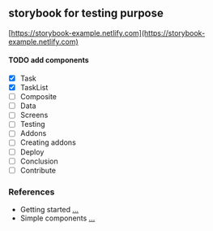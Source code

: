## storybook for testing purpose
[https://storybook-example.netlify.com](https://storybook-example.netlify.com)

#### TODO add components
- [x] Task
- [x] TaskList
- [ ] Composite
- [ ] Data
- [ ] Screens
- [ ] Testing
- [ ] Addons
- [ ] Creating addons
- [ ] Deploy
- [ ] Conclusion
- [ ] Contribute

### References
- Getting started [...](https://www.learnstorybook.com/intro-to-storybook/react/en/get-started/) 
- Simple components [...](https://www.learnstorybook.com/intro-to-storybook/react/en/simple-component/) 
